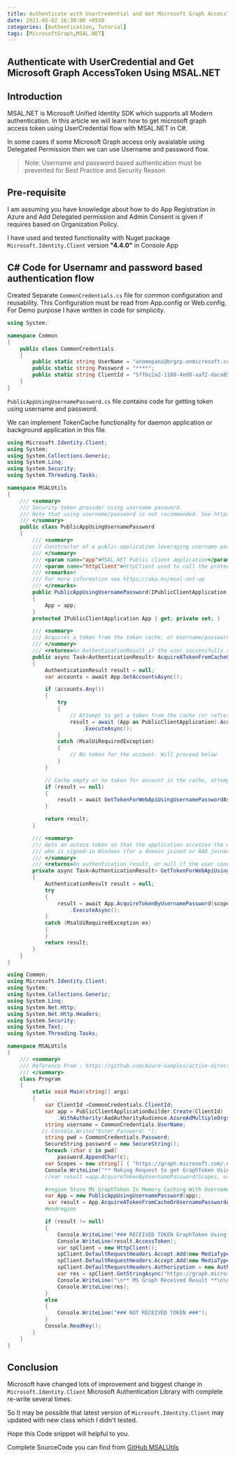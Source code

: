 ```yaml
---
title: Authenticate with UserCredential and Get Microsoft Graph AccessToken Using MSAL.NET
date: 2021-05-02 16:30:00 +0530
categories: [Authentication, Tutorial]
tags: [MicrosoftGraph,MSAL.NET]
---
```


## Authenticate with UserCredential and Get Microsoft Graph AccessToken Using MSAL.NET

##  Introduction
MSAL.NET is Microsoft Unified Identity SDK which supports all Modern authentication.
In this article we will learn how to get microsoft graph access token using UserCredential flow with MSAL.NET in C#.

In some cases if some Microsoft Graph access only avaialable using Delegated Permission then we can use Username and password flow.

> Note: Username and password based authentication must be prevented for Best Practice and Security Reason

## Pre-requisite
I am assuming you have knowledge about how to do App Registration in Azure and Add Delegated permission and Admin Consent is given if requires based on Organization Policy.

I have used and tested functionality with Nuget package `Microsoft.Identity.Client` version **"4.4.0"** in Console App

## C# Code for Usernamr and password based authentication flow

Created Separate `CommonCredentials.cs` file for common configuration and reusability.
This Configuration must be read from App.config or Web.config, For Demo purpose I have written in code for simplicity.

```cs
using System;

namespace Common
{
    public class CommonCredentials
    {
        public static string UserName = "anomepani@brgrp.onmicrosoft.com";
        public static string Password = "****";
        public static string ClientId = "57fbc2a2-1188-4ed0-aaf2-daca857d6957";
    }
}

```

`PublicAppUsingUsernamePassword.cs` file contains code for getting token using username and password.

We can implement TokenCache functionality for daemon application or background application in this file.

```cs
using Microsoft.Identity.Client;
using System;
using System.Collections.Generic;
using System.Linq;
using System.Security;
using System.Threading.Tasks;

namespace MSALUtils
{
    /// <summary>
    /// Security token provider using username password.
    /// Note that using username/password is not recommended. See https://aka.ms/msal-net-up
    /// </summary>
    public class PublicAppUsingUsernamePassword
    {
        /// <summary>
        /// Constructor of a public application leveraging username passwords to acquire a token
        /// </summary>
        /// <param name="app">MSAL.NET Public client application</param>
        /// <param name="httpClient">HttpClient used to call the protected Web API</param>
        /// <remarks>X  
        /// For more information see https://aka.ms/msal-net-up
        /// </remarks>
        public PublicAppUsingUsernamePassword(IPublicClientApplication app)
        {
            App = app;
        }
        protected IPublicClientApplication App { get; private set; }

        /// <summary>
        /// Acquires a token from the token cache, or Username/password
        /// </summary>
        /// <returns>An AuthenticationResult if the user successfully signed-in, or otherwise <c>null</c></returns>
        public async Task<AuthenticationResult> AcquireATokenFromCacheOrUsernamePasswordAsync(IEnumerable<String> scopes, string username, SecureString password)
        {
            AuthenticationResult result = null;
            var accounts = await App.GetAccountsAsync();

            if (accounts.Any())
            {
                try
                {
                    // Attempt to get a token from the cache (or refresh it silently if needed)
                    result = await (App as PublicClientApplication).AcquireTokenSilent(scopes, accounts.FirstOrDefault())
                        .ExecuteAsync();
                }
                catch (MsalUiRequiredException)
                {
                    // No token for the account. Will proceed below
                }
            }

            // Cache empty or no token for account in the cache, attempt by username/password
            if (result == null)
            {
                result = await GetTokenForWebApiUsingUsernamePasswordAsync(scopes, username, password);
            }

            return result;
        }

        /// <summary>
        /// Gets an access token so that the application accesses the web api in the name of the user
        /// who is signed-in Windows (for a domain joined or AAD joined machine)
        /// </summary>
        /// <returns>An authentication result, or null if the user canceled sign-in</returns>
        private async Task<AuthenticationResult> GetTokenForWebApiUsingUsernamePasswordAsync(IEnumerable<string> scopes, string username, SecureString password)
        {
            AuthenticationResult result = null;
            try
            {
                result = await App.AcquireTokenByUsernamePassword(scopes, username, password)
                    .ExecuteAsync();
            }
            catch (MsalUiRequiredException ex)
            {
            }
            return result;
        }
    }
}

```

```cs
using Common;
using Microsoft.Identity.Client;
using System;
using System.Collections.Generic;
using System.Linq;
using System.Net.Http;
using System.Net.Http.Headers;
using System.Security;
using System.Text;
using System.Threading.Tasks;

namespace MSALUtils
{
    /// <summary>
    /// Reference From : https://github.com/Azure-Samples/active-directory-dotnetcore-console-up-v2
    /// </summary>
    class Program
    {
        static void Main(string[] args)
        {
            var ClientId =CommonCredentials.ClientId;
            var app = PublicClientApplicationBuilder.Create(ClientId)
                .WithAuthority(AadAuthorityAudience.AzureAdMultipleOrgs).Build();
            string username = CommonCredentials.UserName;
           // Console.Write("Enter Password: ");
            string pwd = CommonCredentials.Password;
            SecureString password = new SecureString();
            foreach (char c in pwd)
                password.AppendChar(c);
            var Scopes = new string[] { "https://graph.microsoft.com/.default" };
            Console.WriteLine("** Making Request to get GraphToken Using MSAL.NET ** \n");
            //var result =app.AcquireTokenByUsernamePassword(Scopes, username, password).ExecuteAsync().GetAwaiter().GetResult();

            #region Store MS GraphToken In Memory Caching With Username and Password flow
            var App = new PublicAppUsingUsernamePassword(app);
             var result = App.AcquireATokenFromCacheOrUsernamePasswordAsync(Scopes, username, password).GetAwaiter().GetResult();
            #endregion

            if (result != null)
            {
                Console.WriteLine("### RECEIVED TOKEN GraphToken Using MSAL.NET ###  \n  \n ");
                Console.WriteLine(result.AccessToken);
                var spClient = new HttpClient();
                spClient.DefaultRequestHeaders.Accept.Add(new MediaTypeWithQualityHeaderValue("application/json"));
                spClient.DefaultRequestHeaders.Accept.Add(new MediaTypeWithQualityHeaderValue("application/json"));
                spClient.DefaultRequestHeaders.Authorization = new AuthenticationHeaderValue("Bearer", result.AccessToken);
                var res = spClient.GetStringAsync("https://graph.microsoft.com/v1.0/me").Result;
                Console.WriteLine("\n** MS Graph Received Result **\n\n");
                Console.WriteLine(res);
            }
            else
            {
                Console.WriteLine("### NOT RECEIVED TOKEN ###");
            }
            Console.ReadKey();
        }
    }
}
```

## Conclusion
Microsoft have changed lots of improvement and biggest change in  `Microsoft.Identity.Client` Microsoft Authentication Library with complete re-write several times.

So It may be possible that latest version of `Microsoft.Identity.Client` may updated with new class which I didn't tested.

Hope this Code snippet will helpful to you.

Complete SourceCode you can find from [GitHub MSALUtils](https://github.com/anomepani/Microsoft365-Auth-Utility/tree/master/MSALUtils)